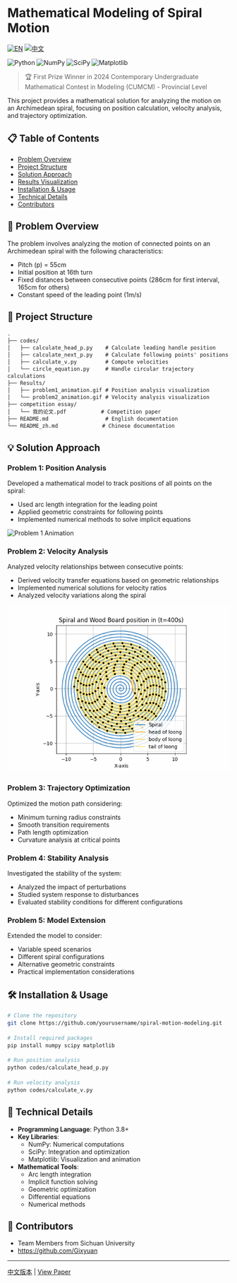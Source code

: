 # Mathematical Modeling of Spiral Motion

[![EN](https://img.shields.io/badge/lang-EN-blue.svg)](./README.md) [![中文](https://img.shields.io/badge/语言-中文-red.svg)](./README_zh.md)

![Python](https://img.shields.io/badge/Python-3.8+-blue.svg)
![NumPy](https://img.shields.io/badge/NumPy-1.20+-green.svg)
![SciPy](https://img.shields.io/badge/SciPy-1.7+-orange.svg)
![Matplotlib](https://img.shields.io/badge/Matplotlib-3.4+-red.svg)

> 🏆 First Prize Winner in 2024 Contemporary Undergraduate Mathematical Contest in Modeling (CUMCM) - Provincial Level

This project provides a mathematical solution for analyzing the motion on an Archimedean spiral, focusing on position calculation, velocity analysis, and trajectory optimization.

## 📋 Table of Contents

- [Problem Overview](#-problem-overview)
- [Project Structure](#-project-structure)
- [Solution Approach](#-solution-approach)
- [Results Visualization](#-results-visualization)
- [Installation & Usage](#-installation--usage)
- [Technical Details](#-technical-details)
- [Contributors](#-contributors)

## 🎯 Problem Overview

The problem involves analyzing the motion of connected points on an Archimedean spiral with the following characteristics:
- Pitch (p) = 55cm
- Initial position at 16th turn
- Fixed distances between consecutive points (286cm for first interval, 165cm for others)
- Constant speed of the leading point (1m/s)

## 📁 Project Structure

```
.
├── codes/
│   ├── calculate_head_p.py    # Calculate leading handle position
│   ├── calculate_next_p.py    # Calculate following points' positions
│   ├── calculate_v.py         # Compute velocities
│   └── circle_equation.py     # Handle circular trajectory calculations
├── Results/
│   ├── problem1_animation.gif # Position analysis visualization
│   └── problem2_animation.gif # Velocity analysis visualization
├── competition essay/
│   └── 我的论文.pdf           # Competition paper
├── README.md                  # English documentation
└── README_zh.md              # Chinese documentation
```

## 💡 Solution Approach

### Problem 1: Position Analysis
Developed a mathematical model to track positions of all points on the spiral:
- Used arc length integration for the leading point
- Applied geometric constraints for following points
- Implemented numerical methods to solve implicit equations

![Problem 1 Animation](./Results/problem1_animation.gif)

### Problem 2: Velocity Analysis
Analyzed velocity relationships between consecutive points:
- Derived velocity transfer equations based on geometric relationships
- Implemented numerical solutions for velocity ratios
- Analyzed velocity variations along the spiral

![Problem 2 Animation](./Results/problem2_animation.gif)

### Problem 3: Trajectory Optimization
Optimized the motion path considering:
- Minimum turning radius constraints
- Smooth transition requirements
- Path length optimization
- Curvature analysis at critical points

### Problem 4: Stability Analysis
Investigated the stability of the system:
- Analyzed the impact of perturbations
- Studied system response to disturbances
- Evaluated stability conditions for different configurations

### Problem 5: Model Extension
Extended the model to consider:
- Variable speed scenarios
- Different spiral configurations
- Alternative geometric constraints
- Practical implementation considerations

## 🛠 Installation & Usage

```bash
# Clone the repository
git clone https://github.com/yourusername/spiral-motion-modeling.git

# Install required packages
pip install numpy scipy matplotlib

# Run position analysis
python codes/calculate_head_p.py

# Run velocity analysis
python codes/calculate_v.py
```

## 🔧 Technical Details

- **Programming Language**: Python 3.8+
- **Key Libraries**:
  - NumPy: Numerical computations
  - SciPy: Integration and optimization
  - Matplotlib: Visualization and animation
- **Mathematical Tools**:
  - Arc length integration
  - Implicit function solving
  - Geometric optimization
  - Differential equations
  - Numerical methods

## 👥 Contributors

- Team Members from Sichuan University
- https://github.com/Gixyuan

---

[中文版本](./README_zh.md) | [View Paper](./competition%20essay/我的论文.pdf)
